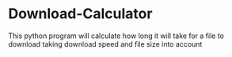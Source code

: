 # Download-Calculator
This python program will calculate how long it will take for a file to download taking download speed and file size into account
